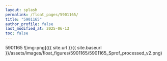 ```yaml
---
layout: splash
permalink: /float_pages/5901165/
title: "5901165"
author_profile: false
last_modified_at: 2025-06-13
toc: false
---
```

 
5901165
![img-png]({{ site.url }}{{ site.baseurl }}/assets/images/float_figures/5901165/5901165_Sprof_processed_v2.png)